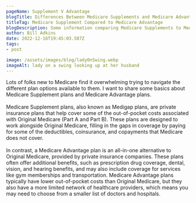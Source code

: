 ```yaml
---
pageName: Supplement V Advantage
blogTitle: Differences Between Medicare Supplements and Medicare Advantage
titleTag: Medicare Supplement Compared to Medicare Advantage
blogDescription: Some information comparing Medicare Supplements to Medicare Advantage plans
author: Bill Adkins
date: 2022-12-16T19:45:03.587Z
tags:
- post

image: /assets/images/blog/ladyOnSwing.webp
imageAlt: lady on a swing looking up at her husband
---
```

Lots of folks new to Medicare find it overwhelming trying to navigate the different plan options available to them. I want to share some basics about Medicare Supplement plans and Medicare Advantage plans. <br><br>
Medicare Supplement plans, also known as Medigap plans, are private insurance plans that help cover some of the out-of-pocket costs associated with Original Medicare (Part A and Part B). These plans are designed to work alongside Original Medicare, filling in the gaps in coverage by paying for some of the deductibles, coinsurance, and copayments that Medicare does not cover.<br><br>
In contrast, a Medicare Advantage plan is an all-in-one alternative to Original Medicare, provided by private insurance companies. These plans often offer additional benefits, such as prescription drug coverage, dental, vision, and hearing benefits, and may also include coverage for services like gym memberships and transportation. Medicare Advantage plans typically have lower out-of-pocket costs than Original Medicare, but they also have a more limited network of healthcare providers, which means you may need to choose from a smaller list of doctors and hospitals.